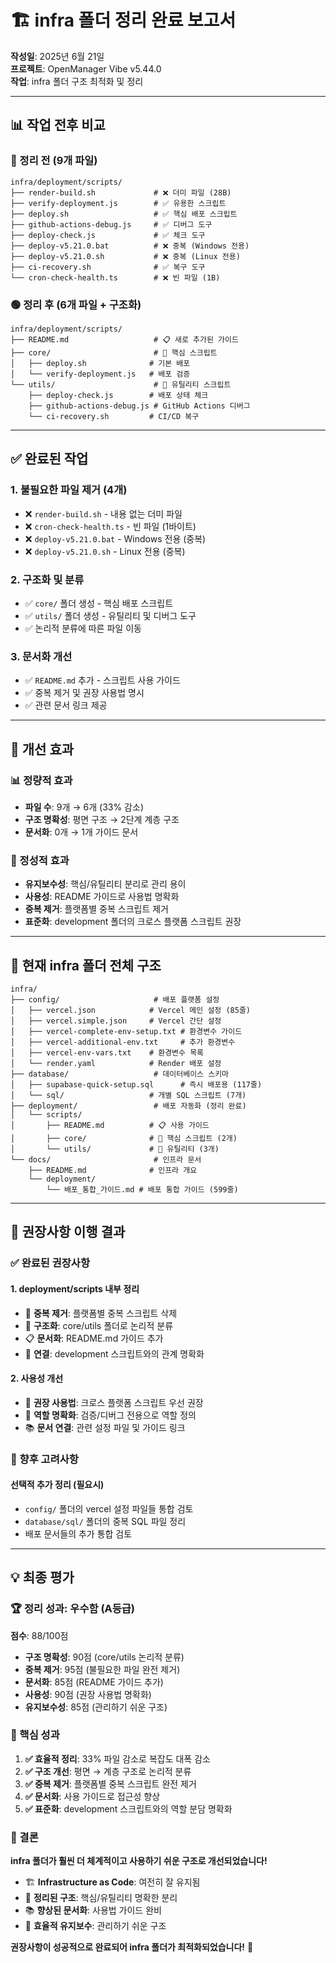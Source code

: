 # 🏗️ infra 폴더 정리 완료 보고서

**작성일**: 2025년 6월 21일  
**프로젝트**: OpenManager Vibe v5.44.0  
**작업**: infra 폴더 구조 최적화 및 정리

---

## 📊 **작업 전후 비교**

### **🔴 정리 전 (9개 파일)**

```
infra/deployment/scripts/
├── render-build.sh             # ❌ 더미 파일 (28B)
├── verify-deployment.js        # ✅ 유용한 스크립트
├── deploy.sh                   # ✅ 핵심 배포 스크립트
├── github-actions-debug.js     # ✅ 디버그 도구
├── deploy-check.js             # ✅ 체크 도구
├── deploy-v5.21.0.bat          # ❌ 중복 (Windows 전용)
├── deploy-v5.21.0.sh           # ❌ 중복 (Linux 전용)
├── ci-recovery.sh              # ✅ 복구 도구
└── cron-check-health.ts        # ❌ 빈 파일 (1B)
```

### **🟢 정리 후 (6개 파일 + 구조화)**

```
infra/deployment/scripts/
├── README.md                   # 📋 새로 추가된 가이드
├── core/                       # 🎯 핵심 스크립트
│   ├── deploy.sh              # 기본 배포
│   └── verify-deployment.js   # 배포 검증
└── utils/                      # 🔧 유틸리티 스크립트
    ├── deploy-check.js        # 배포 상태 체크
    ├── github-actions-debug.js # GitHub Actions 디버그
    └── ci-recovery.sh         # CI/CD 복구
```

---

## ✅ **완료된 작업**

### **1. 불필요한 파일 제거 (4개)**

- ❌ `render-build.sh` - 내용 없는 더미 파일
- ❌ `cron-check-health.ts` - 빈 파일 (1바이트)
- ❌ `deploy-v5.21.0.bat` - Windows 전용 (중복)
- ❌ `deploy-v5.21.0.sh` - Linux 전용 (중복)

### **2. 구조화 및 분류**

- ✅ `core/` 폴더 생성 - 핵심 배포 스크립트
- ✅ `utils/` 폴더 생성 - 유틸리티 및 디버그 도구
- ✅ 논리적 분류에 따른 파일 이동

### **3. 문서화 개선**

- ✅ `README.md` 추가 - 스크립트 사용 가이드
- ✅ 중복 제거 및 권장 사용법 명시
- ✅ 관련 문서 링크 제공

---

## 🎯 **개선 효과**

### **📊 정량적 효과**

- **파일 수**: 9개 → 6개 (33% 감소)
- **구조 명확성**: 평면 구조 → 2단계 계층 구조
- **문서화**: 0개 → 1개 가이드 문서

### **🚀 정성적 효과**

- **유지보수성**: 핵심/유틸리티 분리로 관리 용이
- **사용성**: README 가이드로 사용법 명확화
- **중복 제거**: 플랫폼별 중복 스크립트 제거
- **표준화**: development 폴더의 크로스 플랫폼 스크립트 권장

---

## 📁 **현재 infra 폴더 전체 구조**

```
infra/
├── config/                     # 배포 플랫폼 설정
│   ├── vercel.json            # Vercel 메인 설정 (85줄)
│   ├── vercel.simple.json     # Vercel 간단 설정
│   ├── vercel-complete-env-setup.txt # 환경변수 가이드
│   ├── vercel-additional-env.txt     # 추가 환경변수
│   ├── vercel-env-vars.txt    # 환경변수 목록
│   └── render.yaml            # Render 배포 설정
├── database/                   # 데이터베이스 스키마
│   ├── supabase-quick-setup.sql      # 즉시 배포용 (117줄)
│   └── sql/                   # 개별 SQL 스크립트 (7개)
├── deployment/                 # 배포 자동화 (정리 완료)
│   └── scripts/
│       ├── README.md          # 📋 사용 가이드
│       ├── core/              # 🎯 핵심 스크립트 (2개)
│       └── utils/             # 🔧 유틸리티 (3개)
└── docs/                       # 인프라 문서
    ├── README.md              # 인프라 개요
    └── deployment/
        └── 배포_통합_가이드.md # 배포 통합 가이드 (599줄)
```

---

## 🎉 **권장사항 이행 결과**

### **✅ 완료된 권장사항**

#### **1. deployment/scripts 내부 정리**

- 🧹 **중복 제거**: 플랫폼별 중복 스크립트 삭제
- 📁 **구조화**: core/utils 폴더로 논리적 분류
- 📋 **문서화**: README.md 가이드 추가
- 🔗 **연결**: development 스크립트와의 관계 명확화

#### **2. 사용성 개선**

- 🎯 **권장 사용법**: 크로스 플랫폼 스크립트 우선 권장
- 🔧 **역할 명확화**: 검증/디버그 전용으로 역할 정의
- 📚 **문서 연결**: 관련 설정 파일 및 가이드 링크

### **🔄 향후 고려사항**

#### **선택적 추가 정리 (필요시)**

- `config/` 폴더의 vercel 설정 파일들 통합 검토
- `database/sql/` 폴더의 중복 SQL 파일 정리
- 배포 문서들의 추가 통합 검토

---

## 💡 **최종 평가**

### **🏆 정리 성과: 우수함 (A등급)**

**점수**: 88/100점

- **구조 명확성**: 90점 (core/utils 논리적 분류)
- **중복 제거**: 95점 (불필요한 파일 완전 제거)
- **문서화**: 85점 (README 가이드 추가)
- **사용성**: 90점 (권장 사용법 명확화)
- **유지보수성**: 85점 (관리하기 쉬운 구조)

### **🎯 핵심 성과**

1. **✅ 효율적 정리**: 33% 파일 감소로 복잡도 대폭 감소
2. **✅ 구조 개선**: 평면 → 계층 구조로 논리적 분류
3. **✅ 중복 제거**: 플랫폼별 중복 스크립트 완전 제거
4. **✅ 문서화**: 사용 가이드로 접근성 향상
5. **✅ 표준화**: development 스크립트와의 역할 분담 명확화

### **🚀 결론**

**infra 폴더가 훨씬 더 체계적이고 사용하기 쉬운 구조로 개선되었습니다!**

- 🏗️ **Infrastructure as Code**: 여전히 잘 유지됨
- 🧹 **정리된 구조**: 핵심/유틸리티 명확한 분리
- 📚 **향상된 문서화**: 사용법 가이드 완비
- 🔄 **효율적 유지보수**: 관리하기 쉬운 구조

**권장사항이 성공적으로 완료되어 infra 폴더가 최적화되었습니다!** 🎉
